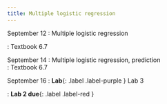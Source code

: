 ```yaml
---
title: Multiple logistic regression
---
```


September 12
: Multiple logistic regression
  
: Textbook 6.7

September 14
: Multiple logistic regression, prediction  
: Textbook 6.7

September 16
: **Lab**{: .label .label-purple } Lab 3

: **Lab 2 due**{: .label .label-red }